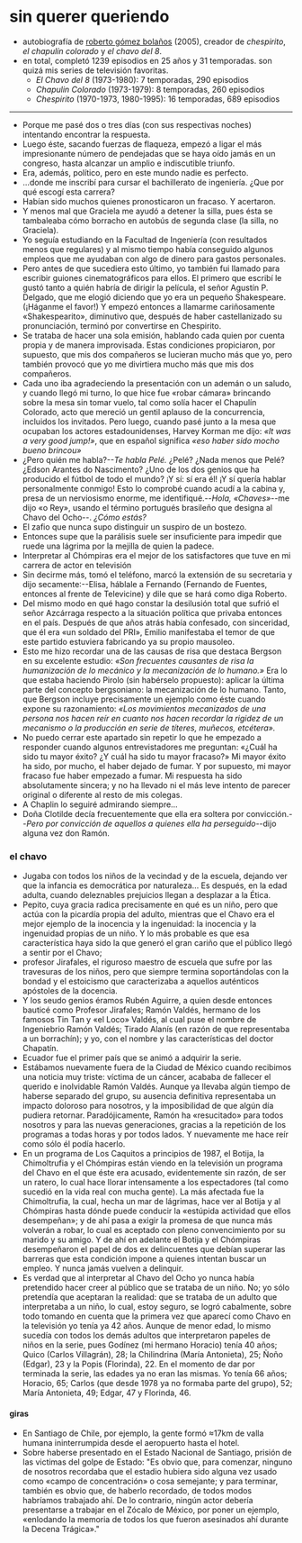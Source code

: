 # sin querer queriendo

- autobiografía de [roberto gómez bolaños](https://es.wikipedia.org/wiki/Roberto_Gómez_Bolaños) (2005), creador de *chespirito*, *el chapulín colorado* y *el chavo del 8*. 
- en total, completó 1239 episodios en 25 años y 31 temporadas. son quizá mis series de televisión favoritas.
    - *El Chavo del 8* (1973-1980): 7 temporadas, 290 episodios
    - *Chapulin Colorado* (1973-1979): 8 temporadas, 260 episodios
    - *Chespirito* (1970-1973, 1980-1995): 16 temporadas, 689 episodios

---

- Porque me pasé dos o tres días (con sus respectivas noches) intentando encontrar la respuesta.
- Luego éste, sacando fuerzas de flaqueza, empezó a ligar el más impresionante número de pendejadas que se haya oído jamás en un congreso, hasta alcanzar un amplio e indiscutible triunfo.
- Era, además, político, pero en este mundo nadie es perfecto.
- ...donde me inscribí para cursar el bachillerato de ingeniería. ¿Que por qué escogí esta carrera?
- Habían sido muchos quienes pronosticaron un fracaso. Y acertaron.
- Y menos mal que Graciela me ayudó a detener la silla, pues ésta se tambaleaba cómo borracho en autobús de segunda clase (la silla, no Graciela).
- Yo seguía estudiando en la Facultad de Ingeniería (con resultados menos que regulares) y al mismo tiempo había conseguido algunos empleos que me ayudaban con algo de dinero para gastos personales.
- Pero antes de que sucediera esto último, yo también fui llamado para escribir guiones cinematográficos para ellos. El primero que escribí le gustó tanto a quién habría de dirigir la película, el señor Agustín P. Delgado, que me elogió diciendo que yo era un pequeño Shakespeare. (¡Háganme el favor!) Y empezó entonces a llamarme cariñosamente «Shakespearito», diminutivo que, después de haber castellanizado su pronunciación, terminó por convertirse en Chespirito.
- Se trataba de hacer una sola emisión, hablando cada quien por cuenta propia y de manera improvisada. Estas condiciones propiciaron, por supuesto, que mis dos compañeros se lucieran mucho más que yo, pero también provocó que yo me divirtiera mucho más que mis dos compañeros.
- Cada uno iba agradeciendo la presentación con un ademán o un saludo, y cuando llegó mi turno, lo que hice fue «robar cámara» brincando sobre la mesa sin tomar vuelo, tal como solía hacer el Chapulín Colorado, acto que mereció un gentil aplauso de la concurrencia, incluidos los invitados. Pero luego, cuando pasé junto a la mesa que ocupaban los actores estadounidenses, Harvey Korman me dijo: *«It was a very good jump!»*, que en español significa *«eso haber sido mocho bueno brincou»*
- ¿Pero quién me habla?--*Te habla Pelé.* ¿Pelé? ¿Nada menos que Pelé? ¿Edson Arantes do Nascimento? ¿Uno de los dos genios que ha producido el fútbol de todo el mundo? ¡Y sí: sí era él! ¡Y sí quería hablar personalmente conmigo! Esto lo comprobé cuando acudí a la cabina y, presa de un nerviosismo enorme, me identifiqué.--*Hola, «Chaves»*--me dijo «o Rey», usando el término portugués brasileño que designa al Chavo del Ocho--. *¿Cómo estás?*
- El zafio que nunca supo distinguir un suspiro de un bostezo.
- Entonces supe que la parálisis suele ser insuficiente para impedir que ruede una lágrima por la mejilla de quien la padece.
- Interpretar al Chómpiras era el mejor de los satisfactores que tuve en mi carrera de actor en televisión
- Sin decirme más, tomó el teléfono, marcó la extensión de su secretaria y dijo secamente:--Elisa, háblale a Fernando (Fernando de Fuentes, entonces al frente de Televicine) y dile que se hará como diga Roberto.
- Del mismo modo en qué hago constar la desilusión total que sufrió el señor Azcárraga respecto a la situación política que privaba entonces en el país. Después de que años atrás había confesado, con sinceridad, que él era «un soldado del PRI», Emilio manifestaba el temor de que este partido estuviera fabricando ya su propio mausoleo.
- Esto me hizo recordar una de las causas de risa que destaca Bergson en su excelente estudio: *«Son frecuentes causantes de risa la humanización de lo mecánico y la mecanización de lo humano.»* Era lo que estaba haciendo Pirolo (sin habérselo propuesto): aplicar la última parte del concepto bergsoniano: la mecanización de lo humano. Tanto, que Bergson incluye precisamente un ejemplo como éste cuando expone su razonamiento: *«Los movimientos mecanizados de una persona nos hacen reír en cuanto nos hacen recordar la rigidez de un mecanismo o la producción en serie de títeres, muñecos, etcétera».*
- No puedo cerrar este apartado sin repetir lo que he empezado a responder cuando algunos entrevistadores me preguntan: «¿Cuál ha sido tu mayor éxito? ¿Y cuál ha sido tu mayor fracaso?» Mi mayor éxito ha sido, por mucho, el haber dejado de fumar. Y por supuesto, mi mayor fracaso fue haber empezado a fumar. Mi respuesta ha sido absolutamente sincera; y no ha llevado ni el más leve intento de parecer original o diferente al resto de mis colegas.
- A Chaplin lo seguiré admirando siempre…
- Doña Clotilde decía frecuentemente que ella era soltera por convicción.--*Pero por convicción de aquellos a quienes ella ha perseguido*--dijo alguna vez don Ramón.

### el chavo

- Jugaba con todos los niños de la vecindad y de la escuela, dejando ver que la infancia es democrática por naturaleza… Es después, en la edad adulta, cuando deleznables prejuicios llegan a desplazar a la Ética.
- Pepito, cuya gracia radica precisamente en qué es un niño, pero que actúa con la picardía propia del adulto, mientras que el Chavo era el mejor ejemplo de la inocencia y la ingenuidad: la inocencia y la ingenuidad propias de un niño. Y lo más probable es que esa característica haya sido la que generó el gran cariño que el público llegó a sentir por el Chavo;
- profesor Jirafales, el riguroso maestro de escuela que sufre por las travesuras de los niños, pero que siempre termina soportándolas con la bondad y el estoicismo que caracterizaba a aquellos auténticos apóstoles de la docencia.
- Y los seudo genios éramos Rubén Aguirre, a quien desde entonces bauticé como Profesor Jirafales; Ramón Valdés, hermano de los famosos Tin Tan y «el Loco» Valdés, al cual puse el nombre de Ingeniebrio Ramón Valdés; Tirado Alanís (en razón de que representaba a un borrachín); y yo, con el nombre y las características del doctor Chapatín.
- Ecuador fue el primer país que se animó a adquirir la serie.
- Estábamos nuevamente fuera de la Ciudad de México cuando recibimos una noticia muy triste: víctima de un cáncer, acababa de fallecer el querido e inolvidable Ramón Valdés. Aunque ya llevaba algún tiempo de haberse separado del grupo, su ausencia definitiva representaba un impacto doloroso para nosotros, y la imposibilidad de que algún día pudiera retornar. Paradójicamente, Ramón ha «resucitado» para todos nosotros y para las nuevas generaciones, gracias a la repetición de los programas a todas horas y por todos lados. Y nuevamente me hace reír como sólo él podía hacerlo.
- En un programa de Los Caquitos a principios de 1987, el Botija, la Chimoltrufia y el Chómpiras están viendo en la televisión un programa del Chavo en el que éste era acusado, evidentemente sin razón, de ser un ratero, lo cual hace llorar intensamente a los espectadores (tal como sucedió en la vida real con mucha gente). La más afectada fue la Chimoltrufia, la cual, hecha un mar de lágrimas, hace ver al Botija y al Chómpiras hasta dónde puede conducir la «estúpida actividad que ellos desempeñan»; y de ahí pasa a exigir la promesa de que nunca más volverán a robar, lo cual es aceptado con pleno convencimiento por su marido y su amigo. Y de ahí en adelante el Botija y el Chómpiras desempeñaron el papel de dos ex delincuentes que debían superar las barreras que esta condición impone a quienes intentan buscar un empleo. Y nunca jamás vuelven a delinquir.
- Es verdad que al interpretar al Chavo del Ocho yo nunca había pretendido hacer creer al público que se trataba de un niño. No; yo sólo pretendía que aceptaran la realidad: que se trataba de un adulto que interpretaba a un niño, lo cual, estoy seguro, se logró cabalmente, sobre todo tomando en cuenta que la primera vez que aparecí como Chavo en la televisión yo tenía ya 42 años. Aunque de menor edad, lo mismo sucedía con todos los demás adultos que interpretaron papeles de niños en la serie, pues Godínez (mi hermano Horacio) tenía 40 años; Quico (Carlos Villagrán), 28; la Chilindrina (María Antonieta), 25; Ñoño (Edgar), 23 y la Popis (Florinda), 22. En el momento de dar por terminada la serie, las edades ya no eran las mismas. Yo tenía 66 años; Horacio, 65; Carlos (que desde 1978 ya no formaba parte del grupo), 52; María Antonieta, 49; Edgar, 47 y Florinda, 46.

#### giras
- En Santiago de Chile, por ejemplo, la gente formó ≈17km de valla humana ininterrumpida desde el aeropuerto hasta el hotel.
- Sobre haberse presentado en el Estado Nacional de Santiago, prisión de las victimas del golpe de Estado: "Es obvio que, para comenzar, ninguno de nosotros recordaba que el estadio hubiera sido alguna vez usado como «campo de concentración» o cosa semejante; y para terminar, también es obvio que, de haberlo recordado, de todos modos habríamos trabajado ahí. De lo contrario, ningún actor debería presentarse a trabajar en el Zócalo de México, por poner un ejemplo, «enlodando la memoria de todos los que fueron asesinados ahí durante la Decena Trágica»."

 